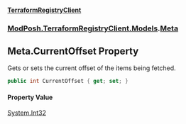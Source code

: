 #### [TerraformRegistryClient](index.md 'index')
### [ModPosh.TerraformRegistryClient.Models](ModPosh.TerraformRegistryClient.Models.md 'ModPosh.TerraformRegistryClient.Models').[Meta](ModPosh.TerraformRegistryClient.Models.Meta.md 'ModPosh.TerraformRegistryClient.Models.Meta')

## Meta.CurrentOffset Property

Gets or sets the current offset of the items being fetched.

```csharp
public int CurrentOffset { get; set; }
```

#### Property Value
[System.Int32](https://docs.microsoft.com/en-us/dotnet/api/System.Int32 'System.Int32')